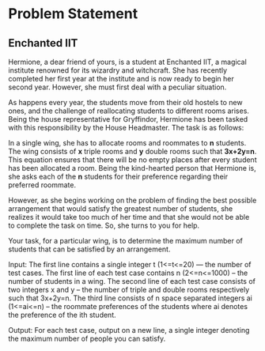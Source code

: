# Problem Statement
## Enchanted IIT

Hermione, a dear friend of yours, is a student at Enchanted IIT, a magical institute renowned for its wizardry and witchcraft. She has recently completed her first year at the institute and is now ready to begin her second year. However, she must first deal with a peculiar situation.

As happens every year, the students move from their old hostels to new ones, and the challenge of reallocating students to different rooms arises. Being the house representative for Gryffindor, Hermione has been tasked with this responsibility by the House Headmaster. The task is as follows:

In a single wing, she has to allocate rooms and roommates to **n** students. The wing consists of **x** triple rooms and **y** double rooms such that **3x+2y=n**. This equation ensures that there will be no empty places after every student has been allocated a room. Being the kind-hearted person that Hermione is, she asks each of the **n** students for their preference regarding their preferred roommate.

However, as she begins working on the problem of finding the best possible arrangement that would satisfy the greatest number of students, she realizes it would take too much of her time and that she would not be able to complete the task on time. So, she turns to you for help.

Your task, for a particular wing, is to determine the maximum number of students that can be satisfied by an arrangement.

Input:
The first line contains a single integer t (1<=t<=20) — the number of test cases.
The first line of each test case contains n (2<=n<=1000) – the number of students in a wing.
The second line of each test case consists of two integers x and y – the number of triple and double rooms respectively such that 3x+2y=n.
The third line consists of n space separated integers ai (1<=ai<=n) – the roommate preferences of the students where ai denotes the preference of the ith student.

Output:
For each test case, output on a new line, a single integer denoting the maximum number of people you can satisfy.
